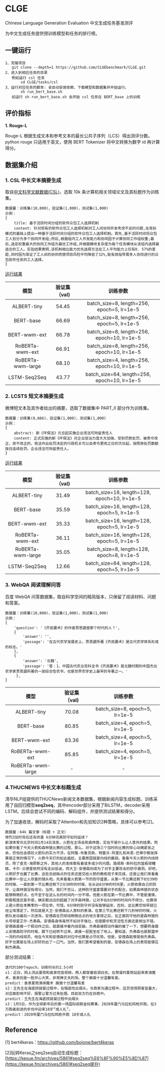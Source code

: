 # CLGE
Chinese Language Generation Evaluation 中文生成任务基准测评

为中文生成任务提供预训练模型和任务的排行榜。

## 一键运行

```
1、克隆项目 
   git clone --depth=1 https://github.com/CLUEbenchmark/CLGE.git
2、进入到相应任务的目录
   例如运行 csl 任务
       cd CLGE/tasks/csl  
3、运行对应任务的脚本: 会自动安装依赖、下载模型和数据集并开始运行。
       sh run_bert_base.sh
   如运行 sh run_bert_base.sh 会开始 csl 任务在 BERT_base 上的训练
```

## 评价指标

**1. Rouge-L**

Rouge-L 根据生成文本和参考文本的最长公共子序列（LCS）得出测评分数。
python rouge 只适用于英文，使用 BERT Tokenizer 将中文转换为数字 id 再计算得分。


## 数据集介绍

### **1. CSL 中长文本摘要生成**

取自[中文科学文献数据(CSL)](https://github.com/P01son6415/chinese-scientific-literature-dataset)，选取 10k 条计算机相关领域论文及其标题作为训练集。

```
数据量：训练集(10,000)，验证集(1,000)，测试集(1,000)
示例：
{
    title: 基于活跃时间分组的软件众包工人选择机制
    content: 针对现有的软件众包工人选择机制对工人间协同开发考虑不足的问题,在竞标模式的基础上提出一种基于活跃时间分组的软件众包工人选择机制。首先,基于活跃时间将众包工人划分为多个协同开发组;然后,根据组内工人开发能力和协同因子计算协同工作组权重;最后,选定权重最大的协同工作组为最优工作组,并根据模块复杂度为每个任务模块从该组内选择最适合的工人。实验结果表明,该机制相比能力优先选择方法在工人平均能力上仅有0. 57%的差距,同时因为保证了工人间的协同而使项目风险平均降低了32%,能有效指导需多人协同进行的众包软件任务的工人选择。
}
```

[运行结果](docs/csl.md)

|         模型          | 验证集（val) |               训练参数              |
| :-------------------: | :----------: |  :--------------------------------: |
|      ALBERT-tiny      |    54.45     |  batch_size=8, length=256, epoch=5, lr=1e-5  |
|       BERT-base       |    66.69     | batch_size=8, length=256, epoch=5, lr=1e-5  |
|     BERT-wwm-ext      |    66.78     |  batch_size=8, length=256, epoch=10, lr=1e-5 |
|    RoBERTa-wwm-ext    |    66.91     |  batch_size=8, length=256, epoch=10, lr=1e-5 |
|   RoBERTa-wwm-large   |    68.10     |  batch_size=4, length=256, epoch=10, lr=1e-5 |
|     LSTM-Seq2Seq      |    43.77     |  batch_size=64, length=256, epoch=10, lr=1e-5 |

### **2. LCSTS 短文本摘要生成**

微博短文本及其作者给出的摘要，选取了数据集中 PART_II 部分作为训练集。

```
数据量：训练集(8,666)，验证集(1,000)，测试集(1,000)
示例：
{
    abstract: 新《环保法》元旦起实施企业违法可拘留责任人
    content: 正式实施的新《环保法》对企业惩治力度大大加强，受到罚款处罚，被责令改正，拒不改正的，依法作出处罚决定的行政机关可以自责令更改之日的次日起，按照原处罚数额按日连续处罚。企业违法可拘留责任人。
}
```

[运行结果](docs/lcsts.md)

|         模型          | 验证集（val) |               训练参数              |
| :-------------------: | :----------: |  :--------------------------------: |
|      ALBERT-tiny      |    31.49     |  batch_size=16, length=128, epoch=10, lr=1e-5  |
|       BERT-base       |    35.59     |  batch_size=16, length=128, epoch=5, lr=1e-5  |
|     BERT-wwm-ext      |    35.33     |  batch_size=16, length=128, epoch=5, lr=1e-5 |
|    RoBERTa-wwm-ext    |    36.11     |  batch_size=16, length=128, epoch=5, lr=1e-5 |
|   RoBERTa-wwm-large   |    35.05     |  batch_size=8, length=128, epoch=8, lr=1e-5  |
|     LSTM-Seq2Seq      |    12.66     |  batch_size=64, length=128, epoch=5, lr=1e-5 |


### **3. WebQA 阅读理解问答**

百度 WebQA 问答数据集，取自科学空间的精简版本，只保留了阅读材料、问题和答案。

```
数据量：训练集(10,000)，验证集(1,000)，测试集(1,000)
示例：
{
    'question': '《齐民要术》的作者贾思勰是那个时代的人？',
    {
        'answer': '', 
        'passage': '在古代农学发展史上，贾思勰所著《齐民要术》是古代农学体系形成的标志。'
    },
    {
        'answer': '北魏',
        'passage': '答：1、中国古代农业百科全书《齐民要术》是北魏时期的中国杰出农学家贾思勰所著的一部综合性农书，也是世界农学史上最早的专著之一。'
     },
}
```

|         模型          | 验证集（val) |               训练参数              |
| :-------------------: | :----------: |  :--------------------------------: |
|      ALBERT-tiny      |    70.08     |  batch_size=8, epoch=5, lr=1e-5  |
|       BERT-base       |    80.85     |  batch_size=4, epoch=5, lr=1e-5  |
|     BERT-wwm-ext      |    83.36     |  batch_size=4, epoch=5, lr=1e-5 |
|    RoBERTa-wwm-ext    |    85.85     |  batch_size=4, epoch=5, lr=1e-5 |
|   RoBERTa-wwm-large   |    -     |  - |

### 4.THUCNEWS 中长文本标题生成

清华NLP组提供的THUCNews新闻文本数据集，根据新闻内容生成标题。训练采用了自回归模型**seq2seq**，其中encoder部分采用了BiLSTM，decoder采用LSTM。后续会尝试不同的编码、解码组件，并提供测试结果和得分。

为了加速收敛，解码时采取了Attention和先验知识2种策略，具体可以参考[2]。

```
数据量：64k 篇文章（标题 + 正文）
惨烈3加时背后还有欣喜 6分钟完美防守如何延续？
新浪体育讯北京时间1月14日消息，火箭在主场击败森林狼，实在不是什么让人意外的结果。而如果你看了今天火箭和森林狼比赛的过程，那么，对于这场三个加时的比赛的惊心动魄紧张之余，恐怕也会感叹火箭队的实力不济。在阿隆-布鲁克斯，特雷沃-阿里扎和肖恩-巴蒂尔都发挥算是正常的情况下，火箭今天打的如此尴尬，主要原因就是内线的羸弱。看看今天火箭的内线球员，除了查克-海耶斯之外，其他人的发挥都有着或多或少的问题。路易斯-斯科拉的篮板球糟糕，卡尔-兰德里依然没有走出低迷，而大卫-安德森则成为了对手主要攻击的防守漏洞。好吧，火箭好歹也赢了比赛，这些总结缺点的任务还是交给火箭的教练班子来完成，还是让我们来看看比赛中一些让人欣喜的镜头吧。先来看看火箭第一节的防守盛宴。从第一节比赛还剩下8分39秒的时候，一直到第一节比赛还剩下2分30秒的时候，在长达6分钟的时间里，火箭依靠自己的防守，让森林狼没有得分。当然，我们不否认，这种防守盛宴需要对手的配合，如果森林狼的状态能够稍微好点，也不至于在这么长的时间内一分不得。但是火箭在第一节比赛中，不管是激情，积极程度还是手感，确实都远远的超越了对手森林狼。让对手在6分钟的时间内不得分，也算得上是火箭在本赛季的一项壮举。可惜，6分钟的防守并没有能够延续，否则，这比赛恐怕早就已经尘埃落定了。然后就是大卫-安德森出人意料的表演。在第三节比赛还剩下几秒钟的时候，火箭队发动最后一次进攻。安德森在罚球线稍微远点的地方拿球之后，在正面防守他的是森林狼的头号球星艾尔-杰弗森。安德森身体虽然不如对手强壮，但是脚步和灵活性方面还是相当不错。安德森直接一个假动作之后，就直接冲着内线突破。杰弗森被假动作骗的缓了一下，想要转身跟上安德森防守的时候，脚下已经转不过来，直接一屁股坐在了地上。要知道，杰弗森也是联盟中一流的内线球员，他在今天和安德森的对位中也算是占尽优势。但是，安德森能够晃倒杰弗森，好歹也算是在场上好好的出了一口气。当然，我们更希望看到的是，安德森在场上的表现能够压制杰弗森。
```

部分测试结果：

```
迭代约100个epoch，训练时长约2.5小时
s1：近日，网上流出夏雨和袁泉吃饭视频，两人都穿着低调白衣。在聚餐时夏雨站起来表演魔术，袁泉则是一脸开心大笑，非常捧丈夫的场。整个画面十分温馨有爱。
predict：袁泉夏雨演绎魔术 画面十分温馨有爱
s2：王先生在海底捞就餐过程中，在锅底吃出烟头，与商家沟通过程中，店员觉得顾客音量大，对店面影响不好，报警让警方过来处理。目前双方仍在协商中。
predict：王先生在海底捞就餐过程中出烟头
s3：1月5日，作为全球新年后的第一场国际田联金标赛事，2020年厦门马拉松鸣枪开跑，在3万跑者前进的步伐中迎来18岁“成人礼”。
predict：2020年厦门马拉松鸣枪开跑 18岁成人礼
```

## Reference

[1] bert4keras：https://github.com/bojone/bert4keras

[2]玩转Keras之seq2seq自动生成标题：[https://kexue.fm/archives/5861#seq2seq%E6%8F%90%E5%8D%87](https://kexue.fm/archives/5861#seq2seq提升)

